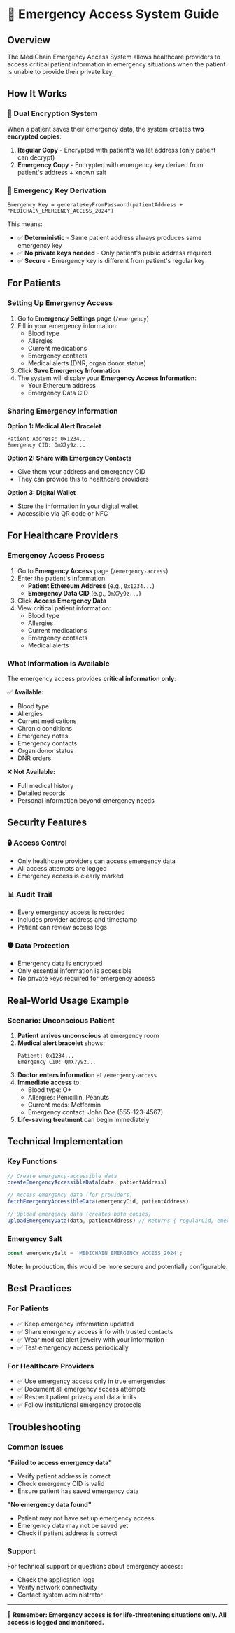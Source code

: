 # 🚨 Emergency Access System Guide

## Overview

The MediChain Emergency Access System allows healthcare providers to access critical patient information in emergency situations when the patient is unable to provide their private key.

## How It Works

### 🔐 Dual Encryption System

When a patient saves their emergency data, the system creates **two encrypted copies**:

1. **Regular Copy** - Encrypted with patient's wallet address (only patient can decrypt)
2. **Emergency Copy** - Encrypted with emergency key derived from patient's address + known salt

### 🔑 Emergency Key Derivation

```
Emergency Key = generateKeyFromPassword(patientAddress + "MEDICHAIN_EMERGENCY_ACCESS_2024")
```

This means:
- ✅ **Deterministic** - Same patient address always produces same emergency key
- ✅ **No private keys needed** - Only patient's public address required
- ✅ **Secure** - Emergency key is different from patient's regular key

## For Patients

### Setting Up Emergency Access

1. Go to **Emergency Settings** page (`/emergency`)
2. Fill in your emergency information:
   - Blood type
   - Allergies
   - Current medications
   - Emergency contacts
   - Medical alerts (DNR, organ donor status)
3. Click **Save Emergency Information**
4. The system will display your **Emergency Access Information**:
   - Your Ethereum address
   - Emergency Data CID

### Sharing Emergency Information

**Option 1: Medical Alert Bracelet**
```
Patient Address: 0x1234...
Emergency CID: QmX7y9z...
```

**Option 2: Share with Emergency Contacts**
- Give them your address and emergency CID
- They can provide this to healthcare providers

**Option 3: Digital Wallet**
- Store the information in your digital wallet
- Accessible via QR code or NFC

## For Healthcare Providers

### Emergency Access Process

1. Go to **Emergency Access** page (`/emergency-access`)
2. Enter the patient's information:
   - **Patient Ethereum Address** (e.g., `0x1234...`)
   - **Emergency Data CID** (e.g., `QmX7y9z...`)
3. Click **Access Emergency Data**
4. View critical patient information:
   - Blood type
   - Allergies
   - Current medications
   - Emergency contacts
   - Medical alerts

### What Information is Available

The emergency access provides **critical information only**:

✅ **Available:**
- Blood type
- Allergies
- Current medications
- Chronic conditions
- Emergency notes
- Emergency contacts
- Organ donor status
- DNR orders

❌ **Not Available:**
- Full medical history
- Detailed records
- Personal information beyond emergency needs

## Security Features

### 🔒 Access Control
- Only healthcare providers can access emergency data
- All access attempts are logged
- Emergency access is clearly marked

### 📊 Audit Trail
- Every emergency access is recorded
- Includes provider address and timestamp
- Patient can review access logs

### 🛡️ Data Protection
- Emergency data is encrypted
- Only essential information is accessible
- No private keys required for emergency access

## Real-World Usage Example

### Scenario: Unconscious Patient

1. **Patient arrives unconscious** at emergency room
2. **Medical alert bracelet** shows:
   ```
   Patient: 0x1234...
   Emergency CID: QmX7y9z...
   ```
3. **Doctor enters information** at `/emergency-access`
4. **Immediate access** to:
   - Blood type: O+
   - Allergies: Penicillin, Peanuts
   - Current meds: Metformin
   - Emergency contact: John Doe (555-123-4567)
5. **Life-saving treatment** can begin immediately

## Technical Implementation

### Key Functions

```typescript
// Create emergency-accessible data
createEmergencyAccessibleData(data, patientAddress)

// Access emergency data (for providers)
fetchEmergencyAccessibleData(emergencyCid, patientAddress)

// Upload emergency data (creates both copies)
uploadEmergencyData(data, patientAddress) // Returns { regularCid, emergencyCid }
```

### Emergency Salt
```typescript
const emergencySalt = 'MEDICHAIN_EMERGENCY_ACCESS_2024';
```

**Note:** In production, this would be more secure and potentially configurable.

## Best Practices

### For Patients
- ✅ Keep emergency information updated
- ✅ Share emergency access info with trusted contacts
- ✅ Wear medical alert jewelry with your information
- ✅ Test emergency access periodically

### For Healthcare Providers
- ✅ Use emergency access only in true emergencies
- ✅ Document all emergency access attempts
- ✅ Respect patient privacy and data limits
- ✅ Follow institutional emergency protocols

## Troubleshooting

### Common Issues

**"Failed to access emergency data"**
- Verify patient address is correct
- Check emergency CID is valid
- Ensure patient has saved emergency data

**"No emergency data found"**
- Patient may not have set up emergency access
- Emergency data may not be saved yet
- Check if patient address is correct

### Support

For technical support or questions about emergency access:
- Check the application logs
- Verify network connectivity
- Contact system administrator

---

**🚨 Remember: Emergency access is for life-threatening situations only. All access is logged and monitored.** 